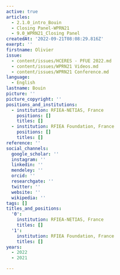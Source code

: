 ```yaml
---
active: true
articles:
  - 2.1.0_intro_Bouin
  - Closing Panel-WPRN21
  - 9.0_WPRN21_Closing Panel
createdAt: '2022-09-21T08:08:29.816Z'
exerpt: ''
firstname: Olivier
issue:
  - content/issues/HCERES - PFUE 2022.md
  - content/issues/WPRN21 Videos.md
  - content/issues/WPRN21 Conference.md
language:
  - English
lastname: Bouin
picture: ''
picture_copyright: ''
positions_and_institutions:
  - institution: RFIEA-NETIAS, France
    positions: []
    titles: []
  - institution: RFIEA Foundation, France
    positions: []
    titles: []
reference: ''
social_channels:
  google_scholar: ''
  instagram: ''
  linkedin: ''
  mendeley: ''
  orcid: ''
  researchgate: ''
  twitter: ''
  website: ''
  wikipedia: ''
tags: []
titles_and_positions:
  '0':
    institution: RFIEA-NETIAS, France
    titles: []
  '1':
    institution: RFIEA Foundation, France
    titles: []
years:
  - 2022
  - 2021

---
```

